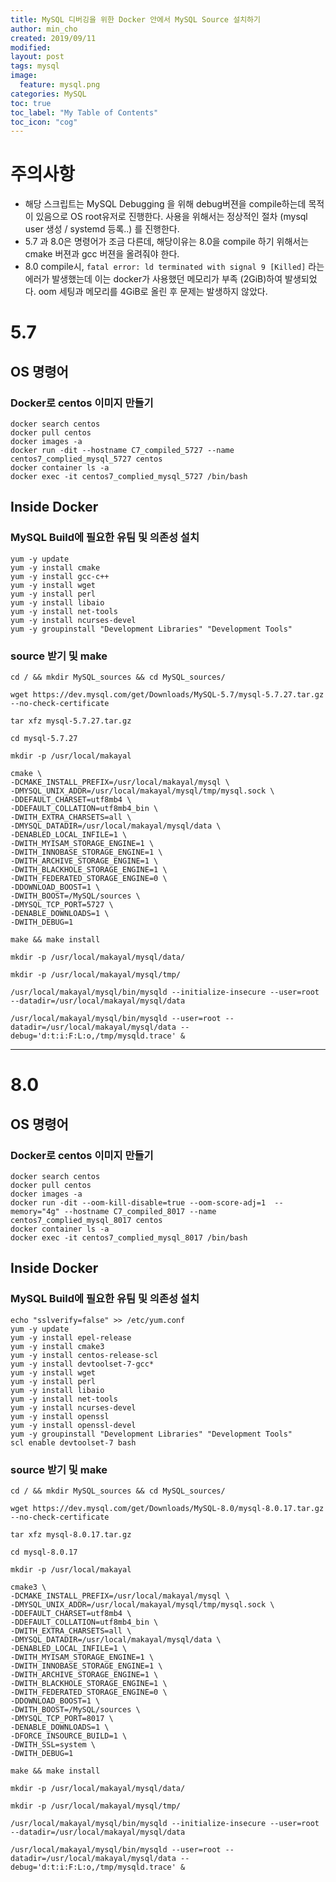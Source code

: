 ```yaml
---
title: MySQL 디버깅을 위한 Docker 안에서 MySQL Source 설치하기
author: min_cho
created: 2019/09/11
modified:
layout: post
tags: mysql
image:
  feature: mysql.png
categories: MySQL
toc: true
toc_label: "My Table of Contents"
toc_icon: "cog"
---
```


# 주의사항
 * 해당 스크립트는 MySQL Debugging 을 위해 debug버젼을 compile하는데 목적이 있음으로 OS root유저로 진행한다. 사용을 위해서는 정상적인 절차 (mysql user 생성 / systemd 등록..) 를 진행한다.
 * 5.7 과 8.0은 명령어가 조금 다른데, 해당이유는 8.0을 compile 하기 위해서는 cmake 버젼과 gcc 버젼을 올려줘야 한다.
 * 8.0 compile시, `fatal error: ld terminated with signal 9 [Killed]` 라는 에러가 발생했는데 이는 docker가 사용했던 메모리가 부족 (2GiB)하여 발생되었다. oom 세팅과 메모리를 4GiB로 올린 후 문제는 발생하지 않았다.


# 5.7
## OS 명령어
### Docker로 centos 이미지 만들기
```
docker search centos
docker pull centos
docker images -a
docker run -dit --hostname C7_compiled_5727 --name centos7_complied_mysql_5727 centos
docker container ls -a
docker exec -it centos7_complied_mysql_5727 /bin/bash
```

## Inside Docker
### MySQL Build에 필요한 유팀 및 의존성 설치
```
yum -y update
yum -y install cmake
yum -y install gcc-c++
yum -y install wget
yum -y install perl
yum -y install libaio
yum -y install net-tools
yum -y install ncurses-devel
yum -y groupinstall "Development Libraries" "Development Tools"
```

### source 받기 및 make
```
cd / && mkdir MySQL_sources && cd MySQL_sources/

wget https://dev.mysql.com/get/Downloads/MySQL-5.7/mysql-5.7.27.tar.gz --no-check-certificate

tar xfz mysql-5.7.27.tar.gz

cd mysql-5.7.27

mkdir -p /usr/local/makayal

cmake \
-DCMAKE_INSTALL_PREFIX=/usr/local/makayal/mysql \
-DMYSQL_UNIX_ADDR=/usr/local/makayal/mysql/tmp/mysql.sock \
-DDEFAULT_CHARSET=utf8mb4 \
-DDEFAULT_COLLATION=utf8mb4_bin \
-DWITH_EXTRA_CHARSETS=all \
-DMYSQL_DATADIR=/usr/local/makayal/mysql/data \
-DENABLED_LOCAL_INFILE=1 \
-DWITH_MYISAM_STORAGE_ENGINE=1 \
-DWITH_INNOBASE_STORAGE_ENGINE=1 \
-DWITH_ARCHIVE_STORAGE_ENGINE=1 \
-DWITH_BLACKHOLE_STORAGE_ENGINE=1 \
-DWITH_FEDERATED_STORAGE_ENGINE=0 \
-DDOWNLOAD_BOOST=1 \
-DWITH_BOOST=/MySQL/sources \
-DMYSQL_TCP_PORT=5727 \
-DENABLE_DOWNLOADS=1 \
-DWITH_DEBUG=1

make && make install

mkdir -p /usr/local/makayal/mysql/data/

mkdir -p /usr/local/makayal/mysql/tmp/

/usr/local/makayal/mysql/bin/mysqld --initialize-insecure --user=root --datadir=/usr/local/makayal/mysql/data

/usr/local/makayal/mysql/bin/mysqld --user=root --datadir=/usr/local/makayal/mysql/data --debug='d:t:i:F:L:o,/tmp/mysqld.trace' &

```

------
# 8.0
## OS 명령어
### Docker로 centos 이미지 만들기
```
docker search centos
docker pull centos
docker images -a
docker run -dit --oom-kill-disable=true --oom-score-adj=1  --memory="4g" --hostname C7_compiled_8017 --name centos7_complied_mysql_8017 centos
docker container ls -a
docker exec -it centos7_complied_mysql_8017 /bin/bash
```

## Inside Docker
### MySQL Build에 필요한 유팀 및 의존성 설치
```
echo "sslverify=false" >> /etc/yum.conf
yum -y update
yum -y install epel-release
yum -y install cmake3
yum -y install centos-release-scl
yum -y install devtoolset-7-gcc*
yum -y install wget
yum -y install perl
yum -y install libaio
yum -y install net-tools
yum -y install ncurses-devel
yum -y install openssl
yum -y install openssl-devel
yum -y groupinstall "Development Libraries" "Development Tools"
scl enable devtoolset-7 bash
```

### source 받기 및 make
```
cd / && mkdir MySQL_sources && cd MySQL_sources/

wget https://dev.mysql.com/get/Downloads/MySQL-8.0/mysql-8.0.17.tar.gz --no-check-certificate

tar xfz mysql-8.0.17.tar.gz

cd mysql-8.0.17

mkdir -p /usr/local/makayal

cmake3 \
-DCMAKE_INSTALL_PREFIX=/usr/local/makayal/mysql \
-DMYSQL_UNIX_ADDR=/usr/local/makayal/mysql/tmp/mysql.sock \
-DDEFAULT_CHARSET=utf8mb4 \
-DDEFAULT_COLLATION=utf8mb4_bin \
-DWITH_EXTRA_CHARSETS=all \
-DMYSQL_DATADIR=/usr/local/makayal/mysql/data \
-DENABLED_LOCAL_INFILE=1 \
-DWITH_MYISAM_STORAGE_ENGINE=1 \
-DWITH_INNOBASE_STORAGE_ENGINE=1 \
-DWITH_ARCHIVE_STORAGE_ENGINE=1 \
-DWITH_BLACKHOLE_STORAGE_ENGINE=1 \
-DWITH_FEDERATED_STORAGE_ENGINE=0 \
-DDOWNLOAD_BOOST=1 \
-DWITH_BOOST=/MySQL/sources \
-DMYSQL_TCP_PORT=8017 \
-DENABLE_DOWNLOADS=1 \
-DFORCE_INSOURCE_BUILD=1 \
-DWITH_SSL=system \
-DWITH_DEBUG=1

make && make install

mkdir -p /usr/local/makayal/mysql/data/

mkdir -p /usr/local/makayal/mysql/tmp/

/usr/local/makayal/mysql/bin/mysqld --initialize-insecure --user=root --datadir=/usr/local/makayal/mysql/data

/usr/local/makayal/mysql/bin/mysqld --user=root --datadir=/usr/local/makayal/mysql/data --debug='d:t:i:F:L:o,/tmp/mysqld.trace' &
```
